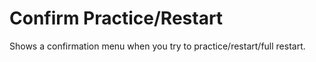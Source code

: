 # Confirm Practice/Restart

Shows a confirmation menu when you try to practice/restart/full restart.
